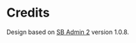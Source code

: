 # Credits

Design based on [SB Admin 2](https://github.com/IronSummitMedia/startbootstrap-sb-admin-2)
version 1.0.8.

